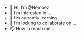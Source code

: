 - 👋 Hi, I’m @Nemoez
- 👀 I’m interested in ...
- 🌱 I’m currently learning ...
- 💞️ I’m looking to collaborate on ...
- 📫 How to reach me ...

<!---
Nemoez/Nemoez is a ✨ special ✨ repository because its `README.md` (this file) appears on your GitHub profile.
You can click the Preview link to take a look at your changes.
--->
